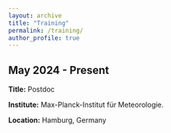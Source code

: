 ```yaml
---
layout: archive
title: "Training"
permalink: /training/
author_profile: true
---
```

## May 2024 - Present
**Title:** Postdoc

**Institute:** Max-Planck-Institut für Meteorologie.

**Location:** Hamburg, Germany
